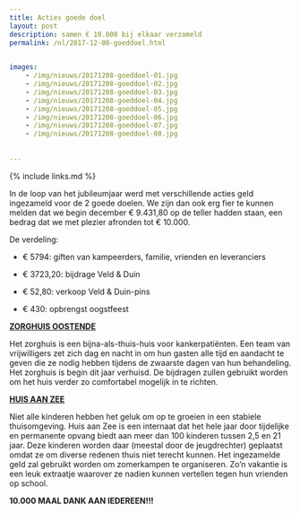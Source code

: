 ```yaml
---
title: Acties goede doel
layout: post
description: samen € 10.000 bij elkaar verzameld
permalink: /nl/2017-12-08-goeddoel.html

    
images: 
    - /img/nieuws/20171208-goeddoel-01.jpg
    - /img/nieuws/20171208-goeddoel-02.jpg
    - /img/nieuws/20171208-goeddoel-03.jpg
    - /img/nieuws/20171208-goeddoel-04.jpg
    - /img/nieuws/20171208-goeddoel-05.jpg
    - /img/nieuws/20171208-goeddoel-06.jpg
    - /img/nieuws/20171208-goeddoel-07.jpg
    - /img/nieuws/20171208-goeddoel-08.jpg
    
    
---
```


{% include links.md %}

In de loop van het jubileumjaar werd met verschillende acties geld ingezameld voor de 2 goede doelen.
We zijn dan ook erg fier te kunnen melden dat we begin december € 9.431,80 op de teller hadden staan, een bedrag dat we met plezier afronden tot € 10.000. 

De verdeling: 

- € 5794: giften van kampeerders, familie, vrienden en leveranciers

- € 3723,20: bijdrage Veld & Duin

- € 52,80: verkoop Veld & Duin-pins

- € 430: opbrengst oogstfeest


**[ZORGHUIS OOSTENDE](http://www.zorghuisoostende.be/)**

Het zorghuis is een bijna-als-thuis-huis voor kankerpatiënten. Een team van vrijwilligers zet zich dag en nacht in om hun gasten alle tijd en aandacht te geven die ze nodig hebben tijdens de zwaarste dagen van hun behandeling.
Het zorghuis is begin dit jaar verhuisd. De bijdragen zullen gebruikt worden om het huis verder zo comfortabel mogelijk in te richten.

**[HUIS AAN ZEE](http://www.devloedlijn.be/huisaanzee)**

Niet alle kinderen hebben het geluk om op te groeien in een stabiele thuisomgeving.
Huis aan Zee is een internaat dat het hele jaar door tijdelijke en permanente opvang biedt aan meer dan 100 kinderen tussen 2,5 en 21 jaar. Deze kinderen worden daar (meestal door de jeugdrechter) geplaatst omdat ze om diverse redenen thuis niet terecht kunnen.
Het ingezamelde geld zal gebruikt worden om zomerkampen te organiseren. Zo’n vakantie is een leuk extraatje waarover ze nadien kunnen vertellen tegen hun vrienden op school.

**10.000 MAAL DANK AAN IEDEREEN!!!**
